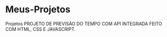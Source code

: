 # Meus-Projetos
Projetos 
PROJETO DE PREVISÃO DO TEMPO COM API INTEGRADA FEITO COM HTML, CSS E JAVASCRIPT.
